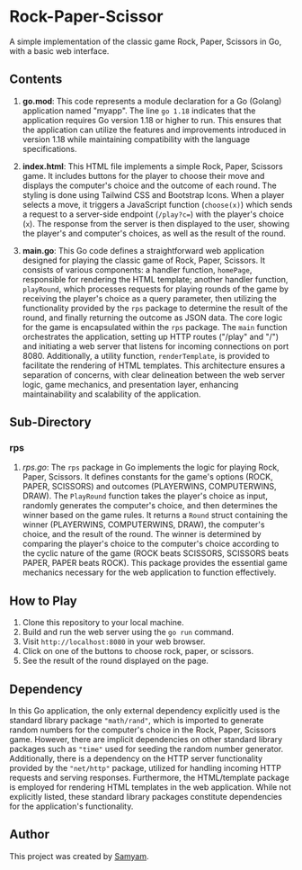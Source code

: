 # Rock-Paper-Scissor

A simple implementation of the classic game Rock, Paper, Scissors in Go, with a basic web interface.

## Contents

1. **go.mod**:
   This code represents a module declaration for a Go (Golang) application named "myapp". The line `go 1.18` indicates that the application requires Go version 1.18 or higher to run. This ensures that the application can utilize the features and improvements introduced in version 1.18 while maintaining compatibility with the language specifications.

2. **index.html**:
   This HTML file implements a simple Rock, Paper, Scissors game. It includes buttons for the player to choose their move and displays the computer's choice and the outcome of each round. The styling is done using Tailwind CSS and Bootstrap Icons. When a player selects a move, it triggers a JavaScript function (`choose(x)`) which sends a request to a server-side endpoint (`/play?c=`) with the player's choice (`x`). The response from the server is then displayed to the user, showing the player's and computer's choices, as well as the result of the round.

3. **main.go**:
   This Go code defines a straightforward web application designed for playing the classic game of Rock, Paper, Scissors. It consists of various components: a handler function, `homePage`, responsible for rendering the HTML template; another handler function, `playRound`, which processes requests for playing rounds of the game by receiving the player's choice as a query parameter, then utilizing the functionality provided by the `rps` package to determine the result of the round, and finally returning the outcome as JSON data. The core logic for the game is encapsulated within the `rps` package. The `main` function orchestrates the application, setting up HTTP routes ("/play" and "/") and initiating a web server that listens for incoming connections on port 8080. Additionally, a utility function, `renderTemplate`, is provided to facilitate the rendering of HTML templates. This architecture ensures a separation of concerns, with clear delineation between the web server logic, game mechanics, and presentation layer, enhancing maintainability and scalability of the application.

## Sub-Directory

### rps

1. *rps.go*:
   The `rps` package in Go implements the logic for playing Rock, Paper, Scissors. It defines constants for the game's options (ROCK, PAPER, SCISSORS) and outcomes (PLAYERWINS, COMPUTERWINS, DRAW). The `PlayRound` function takes the player's choice as input, randomly generates the computer's choice, and then determines the winner based on the game rules. It returns a `Round` struct containing the winner (PLAYERWINS, COMPUTERWINS, DRAW), the computer's choice, and the result of the round. The winner is determined by comparing the player's choice to the computer's choice according to the cyclic nature of the game (ROCK beats SCISSORS, SCISSORS beats PAPER, PAPER beats ROCK). This package provides the essential game mechanics necessary for the web application to function effectively.

## How to Play

1. Clone this repository to your local machine.
2. Build and run the web server using the `go run` command.
3. Visit `http://localhost:8080` in your web browser.
4. Click on one of the buttons to choose rock, paper, or scissors.
5. See the result of the round displayed on the page.

## Dependency

In this Go application, the only external dependency explicitly used is the standard library package `"math/rand"`, which is imported to generate random numbers for the computer's choice in the Rock, Paper, Scissors game. However, there are implicit dependencies on other standard library packages such as `"time"` used for seeding the random number generator. Additionally, there is a dependency on the HTTP server functionality provided by the `"net/http"` package, utilized for handling incoming HTTP requests and serving responses. Furthermore, the HTML/template package is employed for rendering HTML templates in the web application. While not explicitly listed, these standard library packages constitute dependencies for the application's functionality.

## Author
This project was created by [Samyam](https://github.com/samyam81).

